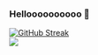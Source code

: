 ### Helloooooooooo 👋

[![GitHub Streak](http://github-readme-streak-stats.herokuapp.com?user=lillelink&theme=dark)](https://git.io/streak-stats)
<br>
<a href="https://github.com/LilleLink">
  <img align="center" src="https://github-readme-stats.vercel.app/api/top-langs/?username=lillelink&theme=dark&layout=compact&hide=css,html" />
</a>
